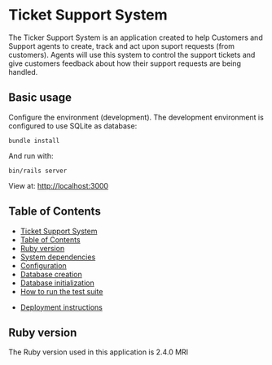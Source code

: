# Ticket Support System

The Ticker Support System is an application created to help Customers and Support agents to create, track and act upon suport requests (from customers). Agents will use this system to control the support tickets and give customers feedback about how their support requests are being handled.

## Basic usage

Configure the environment (development). The development environment is configured to use SQLite as database:

```shell
bundle install
```

And run with:

```shell
bin/rails server
```

View at: [http://localhost:3000](http://localhost:3000)

## Table of Contents

* [Ticket Support System](#ticket-support-system)
* [Table of Contents](#table-of-contents)
* [Ruby version](#ruby-version)
* [System dependencies](#system-dependencies)
* [Configuration](#configuration)
* [Database creation](#database-creation)
* [Database initialization](#database-initialization)
* [How to run the test suite](how-to-run-the-test-suite)
<!--* Services (job queues, cache servers, search engines, etc.)-->
* [Deployment instructions](#deployment-instructions)

## Ruby version

The Ruby version used in this application is 2.4.0 MRI
